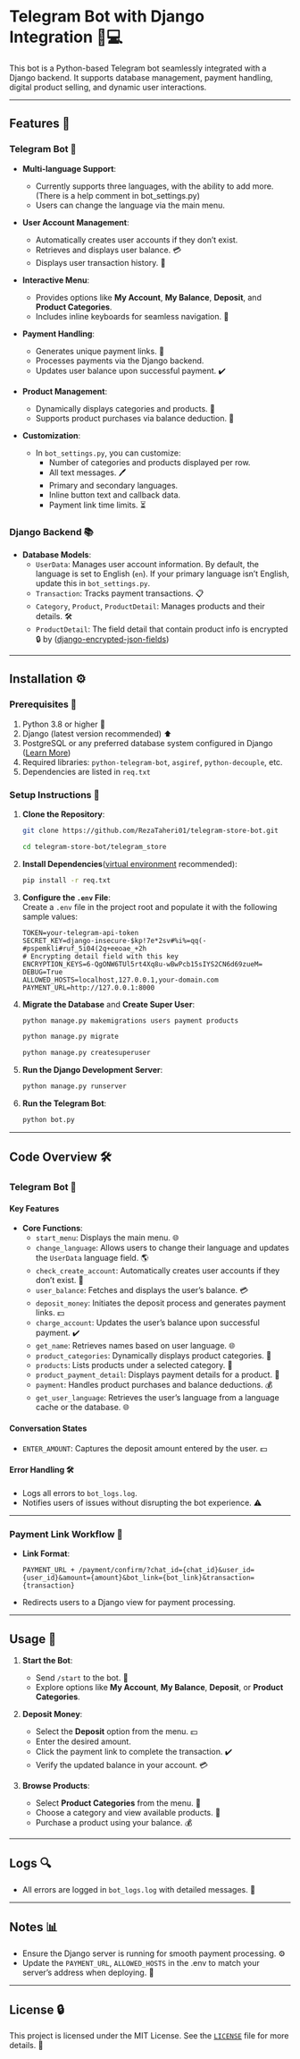 # Telegram Bot with Django Integration 📢💻

This bot is a Python-based Telegram bot seamlessly integrated with a Django backend. It supports database management, payment handling, digital product selling, and dynamic user interactions.

---

## Features 🏢

### Telegram Bot 📲

- **Multi-language Support**:
  - Currently supports three languages, with the ability to add more.(There is a help comment in bot_settings.py)
  - Users can change the language via the main menu.

- **User Account Management**:
  - Automatically creates user accounts if they don’t exist.
  - Retrieves and displays user balance. 💳
  - Displays user transaction history. 🔄

- **Interactive Menu**:
  - Provides options like **My Account**, **My Balance**, **Deposit**, and **Product Categories**.
  - Includes inline keyboards for seamless navigation. 📝

- **Payment Handling**:
  - Generates unique payment links. 📡
  - Processes payments via the Django backend.
  - Updates user balance upon successful payment. ✔️

- **Product Management**:
  - Dynamically displays categories and products. 🛒
  - Supports product purchases via balance deduction. 💸

- **Customization**:
  - In `bot_settings.py`, you can customize:
    - Number of categories and products displayed per row.
    - All text messages. 🖊️
    - Primary and secondary languages.
    - Inline button text and callback data.
    - Payment link time limits. ⏳

### Django Backend 📚

- **Database Models**:
  - `UserData`: Manages user account information. By default, the language is set to English (`en`). If your primary language isn’t English, update this in `bot_settings.py`.
  - `Transaction`: Tracks payment transactions. 📋
  - `Category`, `Product`, `ProductDetail`: Manages products and their details. 🛠️
  - `ProductDetail`: The field detail that contain product info is encrypted 🔒 by ([django-encrypted-json-fields](https://pypi.org/project/django-encrypted-json-fields/))

---

## Installation ⚙️

### Prerequisites 🔎

1. Python 3.8 or higher 💾
2. Django (latest version recommended) ⬆️
3. PostgreSQL or any preferred database system configured in Django ([Learn More](https://docs.djangoproject.com/en/5.1/ref/databases/))
4. Required libraries: `python-telegram-bot`, `asgiref`, `python-decouple`, etc.
5. Dependencies are listed in `req.txt`

### Setup Instructions 🔧

1. **Clone the Repository**:
   ```bash
   git clone https://github.com/RezaTaheri01/telegram-store-bot.git
   ```
   ```bash
   cd telegram-store-bot/telegram_store
   ```

2. **Install Dependencies**([virtual environment](https://realpython.com/python-virtual-environments-a-primer/#create-it) recommended):
   ```bash
   pip install -r req.txt
   ```

   
3. **Configure the `.env` File**:  
   Create a `.env` file in the project root and populate it with the following sample values:  
   ```env
   TOKEN=your-telegram-api-token   
   SECRET_KEY=django-insecure-$kp!7e*2sv#%i%=qq(-#pspemkli#ruf_5i04(2q+eeoae_+2h
   # Encrypting detail field with this key
   ENCRYPTION_KEYS=6-QgONW6TUl5rt4Xq8u-wBwPcb15sIYS2CN6d69zueM=  
   DEBUG=True
   ALLOWED_HOSTS=localhost,127.0.0.1,your-domain.com
   PAYMENT_URL=http://127.0.0.1:8000
   ```

4. **Migrate the Database** and  **Create Super User**:
   ```bash
   python manage.py makemigrations users payment products
   ```
   ```bash
   python manage.py migrate
   ```

   ```bash
   python manage.py createsuperuser
   ```
   

5. **Run the Django Development Server**:
   ```bash
   python manage.py runserver
   ```

6. **Run the Telegram Bot**:
   ```bash
   python bot.py
   ```

---

## Code Overview 🛠️

### Telegram Bot 📲

#### Key Features

- **Core Functions**:
  - `start_menu`: Displays the main menu. 🌐
  - `change_language`: Allows users to change their language and updates the `UserData` language field. 🌎
  - `check_create_account`: Automatically creates user accounts if they don’t exist. 🔧
  - `user_balance`: Fetches and displays the user’s balance. 💳
  - `deposit_money`: Initiates the deposit process and generates payment links. 💵
  - `charge_account`: Updates the user’s balance upon successful payment. ✔️
  - `get_name`: Retrieves names based on user language. 🌐
  - `product_categories`: Dynamically displays product categories. 🛒
  - `products`: Lists products under a selected category. 🍾
  - `product_payment_detail`: Displays payment details for a product. 💸
  - `payment`: Handles product purchases and balance deductions. 💰
  - `get_user_language`: Retrieves the user’s language from a language cache or the database. 🌐

#### Conversation States

- `ENTER_AMOUNT`: Captures the deposit amount entered by the user. 💵

#### Error Handling 🛠️

- Logs all errors to `bot_logs.log`.
- Notifies users of issues without disrupting the bot experience. ⚠️

---

### Payment Link Workflow 🔗

- **Link Format**:
  ```
  PAYMENT_URL + /payment/confirm/?chat_id={chat_id}&user_id={user_id}&amount={amount}&bot_link={bot_link}&transaction={transaction}
  ```
- Redirects users to a Django view for payment processing.

---

## Usage 🚀

1. **Start the Bot**:
   - Send `/start` to the bot. 📢
   - Explore options like **My Account**, **My Balance**, **Deposit**, or **Product Categories**.

2. **Deposit Money**:
   - Select the **Deposit** option from the menu. 💵
   - Enter the desired amount.
   - Click the payment link to complete the transaction. ✔️
   - Verify the updated balance in your account. 💳

3. **Browse Products**:
   - Select **Product Categories** from the menu. 🛒
   - Choose a category and view available products. 🍾
   - Purchase a product using your balance. 💰

---

## Logs 🔍

- All errors are logged in `bot_logs.log` with detailed messages. 📄

---

## Notes 📊

- Ensure the Django server is running for smooth payment processing. ⚙️
- Update the `PAYMENT_URL`, `ALLOWED_HOSTS` in the .env to match your server’s address when deploying. 🔗

---

## License 🔒

This project is licensed under the MIT License. See the [`LICENSE`](https://github.com/RezaTaheri01/telegram-store-bot/blob/main/LICENSE) file for more details. 🔖
